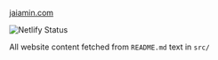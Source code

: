 <a href="https://www.jaiamin.com" target="_blank">jaiamin.com</a> 

<img src="https://api.netlify.com/api/v1/badges/47bbab0b-8270-4333-b00a-b1f61570d8b9/deploy-status" alt="Netlify Status" />

All website content fetched from ```README.md``` text in ```src/```
